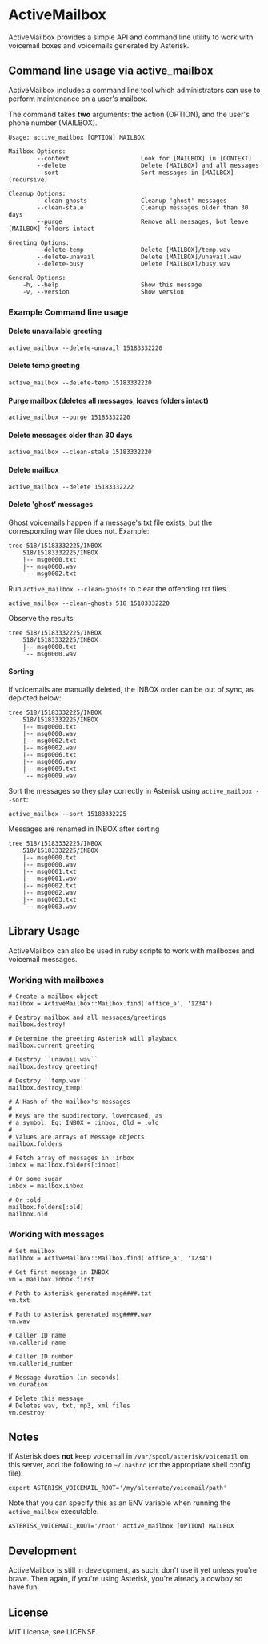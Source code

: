 # ActiveMailbox

ActiveMailbox provides a simple API and command line utility to work with
voicemail boxes and voicemails generated by Asterisk.


## Command line usage via active_mailbox

ActiveMailbox includes a command line tool which administrators can use to
perform maintenance on a user's mailbox.

The command takes **two** arguments: the action (OPTION), and the
user's phone number (MAILBOX).

    Usage: active_mailbox [OPTION] MAILBOX

    Mailbox Options:
            --context                    Look for [MAILBOX] in [CONTEXT]
            --delete                     Delete [MAILBOX] and all messages
            --sort                       Sort messages in [MAILBOX] (recursive)

    Cleanup Options:
            --clean-ghosts               Cleanup 'ghost' messages
            --clean-stale                Cleanup messages older than 30 days
            --purge                      Remove all messages, but leave [MAILBOX] folders intact

    Greeting Options:
            --delete-temp                Delete [MAILBOX]/temp.wav
            --delete-unavail             Delete [MAILBOX]/unavail.wav
            --delete-busy                Delete [MAILBOX]/busy.wav

    General Options:
        -h, --help                       Show this message
        -v, --version                    Show version


### Example Command line usage

#### Delete unavailable greeting

    active_mailbox --delete-unavail 15183332220


#### Delete temp greeting

    active_mailbox --delete-temp 15183332220


#### Purge mailbox (deletes all messages, leaves folders intact)

    active_mailbox --purge 15183332220


#### Delete messages older than 30 days

    active_mailbox --clean-stale 15183332220


#### Delete mailbox

    active_mailbox --delete 15183332222


#### Delete 'ghost' messages

Ghost voicemails happen if a message's txt file exists, but the
corresponding wav file does not. Example:

    tree 518/15183332225/INBOX
        518/15183332225/INBOX
        |-- msg0000.txt
        |-- msg0000.wav
        `-- msg0002.txt

Run `active_mailbox --clean-ghosts` to clear the offending txt files.

    active_mailbox --clean-ghosts 518 15183332220

Observe the results:

    tree 518/15183332225/INBOX
        518/15183332225/INBOX
        |-- msg0000.txt
        `-- msg0000.wav

#### Sorting

If voicemails are manually deleted, the INBOX order can be out of sync, as
depicted below:

    tree 518/15183332225/INBOX
        518/15183332225/INBOX
        |-- msg0000.txt
        |-- msg0000.wav
        |-- msg0002.txt
        |-- msg0002.wav
        |-- msg0006.txt
        |-- msg0006.wav
        |-- msg0009.txt
        `-- msg0009.wav

Sort the messages so they play correctly in Asterisk using
`active_mailbox --sort`:

    active_mailbox --sort 15183332225

Messages are renamed in INBOX after sorting

    tree 518/15183332225/INBOX
        518/15183332225/INBOX
        |-- msg0000.txt
        |-- msg0000.wav
        |-- msg0001.txt
        |-- msg0001.wav
        |-- msg0002.txt
        |-- msg0002.wav
        |-- msg0003.txt
        `-- msg0003.wav


## Library Usage

ActiveMailbox can also be used in ruby scripts to work with mailboxes
and voicemail messages.


### Working with mailboxes

    # Create a mailbox object
    mailbox = ActiveMailbox::Mailbox.find('office_a', '1234')

    # Destroy mailbox and all messages/greetings
    mailbox.destroy!

    # Determine the greeting Asterisk will playback
    mailbox.current_greeting

    # Destroy ``unavail.wav``
    mailbox.destroy_greeting!

    # Destroy ``temp.wav``
    mailbox.destroy_temp!

    # A Hash of the mailbox's messages
    #
    # Keys are the subdirectory, lowercased, as
    # a symbol. Eg: INBOX = :inbox, Old = :old
    #
    # Values are arrays of Message objects
    mailbox.folders

    # Fetch array of messages in :inbox
    inbox = mailbox.folders[:inbox]

    # Or some sugar
    inbox = mailbox.inbox

    # Or :old
    mailbox.folders[:old]
    mailbox.old


### Working with messages

    # Set mailbox
    mailbox = ActiveMailbox::Mailbox.find('office_a', '1234')

    # Get first message in INBOX
    vm = mailbox.inbox.first

    # Path to Asterisk generated msg####.txt
    vm.txt

    # Path to Asterisk generated msg####.wav
    vm.wav

    # Caller ID name
    vm.callerid_name

    # Caller ID number
    vm.callerid_number

    # Message duration (in seconds)
    vm.duration

    # Delete this message
    # Deletes wav, txt, mp3, xml files
    vm.destroy!


## Notes

If Asterisk does **not** keep voicemail in
`/var/spool/asterisk/voicemail` on this server, add the following
to `~/.bashrc` (or the appropriate shell config file):

    export ASTERISK_VOICEMAIL_ROOT='/my/alternate/voicemail/path'

Note that you can specify this as an ENV variable when running the
`active_mailbox` executable.

    ASTERISK_VOICEMAIL_ROOT='/root' active_mailbox [OPTION] MAILBOX


## Development

ActiveMailbox is still in development, as such, don't use it yet unless you're
brave. Then again, if you're using Asterisk, you're already a cowboy so have
fun!


## License

MIT License, see LICENSE.
